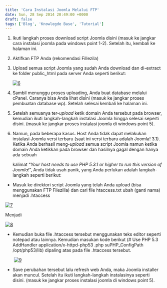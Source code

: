 ```yaml
---
title: 'Cara Instalasi Joomla Melalui FTP'
date: Sun, 28 Sep 2014 20:49:00 +0000
draft: false
tags: ['Blog', 'Knowlegde Base', 'Tutorial']
---
```


1.  Ikuti langkah proses download script Joomla disini (masuk ke jangkar cara instalasi joomla pada windows point 1-2). Setelah itu, kembali ke halaman ini.
    
2.  Aktifkan FTP Anda (rekomendasi Fillezila)
    
3.  Upload semua script Joomla yang sudah Anda download dan di-extract ke folder public\_html pada server Anda seperti berikut:
    
    [![6](http://www.pryspry.com/assets/uploads/2014/09/6-300x238.jpg)](http://www.pryspry.com/wp/wp-content/uploads/2014/09/6.jpg)
    
4.  Sambil menunggu proses uploading, Anda buat database melalui cPanel. Caranya bisa Anda lihat disini (masuk ke jangkar proses pembuatan database wp). Setelah selesai kembali ke halaman ini.
    
5.  Setelah semuanya ter-_upload_ ketik domain Anda tersebut pada browser, kemudian ikuti langkah-langkah instalasi Joomla hingga selesai seperti disini. (masuk ke jangkar proses instalasi joomla di windows point 5).
    
6.  Namun, pada beberapa kasus. Host Anda tidak dapat melakukan instalasi Joomla versi terbaru (saat ini versi terbaru adalah Joomla! 3.1). Ketika Anda berhasil meng-_upload_ semua script Joomla namun ketika domain Anda ketikkan pada browser dan hasilnya gagal dengan hanya ada sebuah
    
    kalimat “_Your host needs to use PHP 5.3.1 or higher to run this version of Joomla!_”, Anda tidak usah panik, yang Anda perlukan adalah langkah-langkah seperti berikut:
    

*   Masuk ke direktori script Joomla yang telah Anda upload (bisa menggunakan FTP Filezilla) dan cari file htaccess.txt ubah (ganti nama) menjadi .htaccess
    

[![7](http://www.pryspry.com/assets/uploads/2014/09/7-300x237.jpg)](http://www.pryspry.com/wp/wp-content/uploads/2014/09/7.jpg)

Menjadi

[![8](http://www.pryspry.com/assets/uploads/2014/09/8-300x238.jpg)](http://www.pryspry.com/wp/wp-content/uploads/2014/09/8.jpg)

*   Kemudian buka file .htaccess tersebut menggunakan teks editor seperti notepad atau lainnya. Kemudian masukan kode berikut (# Use PHP 5.3 AddHandler application/x-httpd-php53 .php suPHP\_ConfigPath /opt/php53/lib) dipaling atas pada file .htaccess tersebut.
    
     [![9](http://www.pryspry.com/assets/uploads/2014/09/9-300x261.jpg)](http://www.pryspry.com/wp/wp-content/uploads/2014/09/9.jpg)
    
*   Save perubahan tersebut lalu refresh web Anda, maka Joomla installer akan muncul. Setelah itu ikuti langkah-langkah instalasinya seperti disini. (masuk ke jangkar proses instalasi joomla di windows point 5).